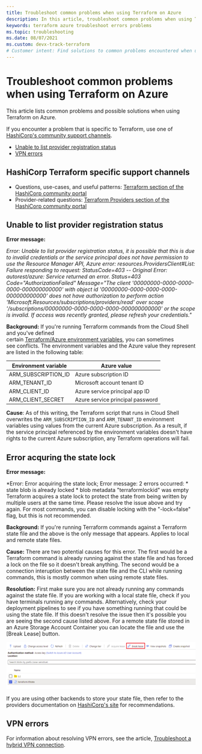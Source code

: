 ```yaml
---
title: Troubleshoot common problems when using Terraform on Azure
description: In this article, troubleshoot common problems when using Terraform on Azure
keywords: terraform azure troubleshoot errors problems
ms.topic: troubleshooting
ms.date: 08/07/2021
ms.custom: devx-track-terraform
# Customer intent: Find solutions to common problems encountered when using Terraform on Azure.
---
```


# Troubleshoot common problems when using Terraform on Azure

This article lists common problems and possible solutions when using Terraform on Azure. 

If you encounter a problem that is specific to Terraform, use one of [HashiCorp's community support channels](#hashicorp-terraform-specific-support-channels).

- [Unable to list provider registration status](#unable-to-list-provider-registration-status)
- [VPN errors](#vpn-errors)

## HashiCorp Terraform specific support channels

* Questions, use-cases, and useful patterns: [Terraform section of the HashiCorp community portal](https://discuss.hashicorp.com/c/terraform-core)
* Provider-related questions: [Terraform Providers section of the HashiCorp community portal](https://discuss.hashicorp.com/c/terraform-providers)

## Unable to list provider registration status

**Error message:**

*Error: Unable to list provider registration status, it is possible that this is due to invalid credentials or the service principal does not have permission to use the Resource Manager API, Azure error: resources.ProvidersClient#List: Failure responding to request: StatusCode=403 -- Original Error: autorest/azure: Service returned an error. Status=403 Code="AuthorizationFailed" Message="The client '00000000-0000-0000-0000-000000000000' with object id '00000000-0000-0000-0000-000000000000' does not have authorization to perform action 'Microsoft.Resources/subscriptions/providers/read' over scope '/subscriptions/00000000-0000-0000-0000-000000000000' or the scope is invalid. If access was recently granted, please refresh your credentials."*

**Background:** If you're running Terraform commands from the Cloud Shell and you've defined certain [Terraform/Azure environment variables](https://registry.terraform.io/providers/hashicorp/azurerm/2.35.0/docs/guides/service_principal_client_secret#configuring-the-service-principal-in-terraform), you can sometimes see conflicts. The environment variables and the Azure value they represent are listed in the following table:

| Environment variable | Azure value |
|---------------|--------------------------|
| ARM_SUBSCRIPTION_ID | Azure subscription ID |
| ARM_TENANT_ID | Microsoft account tenant ID |
| ARM_CLIENT_ID | Azure service principal app ID |
| ARM_CLIENT_SECRET | Azure service principal password |

**Cause**: As of this writing, the Terraform script that runs in Cloud Shell overwrites the `ARM_SUBSCRIPTION_ID` and `ARM_TENANT_ID` environment variables using values from the current Azure subscription. As a result, if the service principal referenced by the environment variables doesn't have rights to the current Azure subscription, any Terraform operations will fail.

## Error acquring the state lock

**Error message:**

*Error: Error acquiring the state lock; Error message: 2 errors occurred:
       * state blob is already locked
       * blob metadata "terraformlockid" was empty
Terraform acquires a state lock to protect the state from being written by multiple users at the same time. Please resolve the issue above and try again. For most commands, you can disable locking with the "-lock=false" flag, but this is not recommended.

**Background:** If you're running Terraform commands against a Terraform state file and the above is the only message that appears. Applies to local and remote state files.

**Cause:** There are two potential causes for this error. The first would be a Terraform command is already running against the state file and has forced a lock on the file so it doesn't break anything. The second would be a connection interuption between the state file and the CLI while running commands, this is mostly common when using remote state files.

**Resolution:** First make sure you are not already running any commands against the state file. If you are working with a local state file, check if you have terminals running any commands. Alternatively, check your deployment pipelines to see if you have something running that could be using the state file. If this doesn't resolve the issue then it's possible you are seeing the second cause listed above. For a remote state file stored in an Azure Storage Account Container you can locate the file and use the [Break Lease] button.

![Azure Storage Container Break Lease](media//troubleshoot/terraform_statelock_resolved.png)

If you are using other backends to store your state file, then refer to the providers documentation on [HashiCorp's site](https://www.terraform.io/docs/cli/index.html) for recommendations.

## VPN errors

For information about resolving VPN errors, see the article, [Troubleshoot a hybrid VPN connection](/azure/architecture/reference-architectures/hybrid-networking/troubleshoot-vpn).
